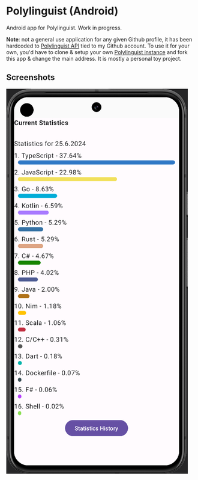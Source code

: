 # Polylinguist (Android)

Android app for Polylinguist. Work in progress.

**Note**: not a general use application for any given Github profile, it has been hardcoded to [Polylinguist API](https://github.com/stscoundrel/polylinguist) tied to my Github account. To use it for your own, you'd have to clone & setup your own [Polylinguist instance](https://github.com/stscoundrel/polylinguist-vercel) and fork this app & change the main address. It is mostly a personal toy project.


## Screenshots

![App Screenshot](https://github.com/stscoundrel/polylinguist-android/blob/main/images/current-stats.png)